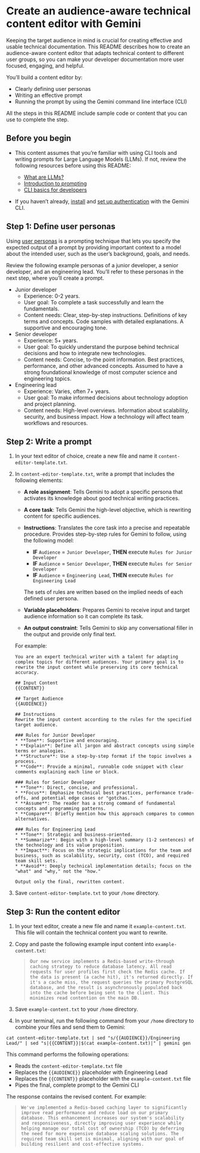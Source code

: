 # Create an audience-aware technical content editor with Gemini

Keeping the target audience in mind is crucial for creating effective and usable technical documentation. This README describes how to create an audience-aware content editor that adapts technical content to different user groups, so you can make your developer documentation more user focused, engaging, and helpful.

You’ll build a content editor by:

* Clearly defining user personas
* Writing an effective prompt
* Running the prompt by using the Gemini command line interface (CLI)

All the steps in this README include sample code or content that you can use to complete the step.

## Before you begin

* This content assumes that you’re familiar with using CLI tools and writing prompts for Large Language Models (LLMs). If not, review the following resources before using this README:

    * [What are LLMs?](https://www.ibm.com/think/topics/large-language-models)
    * [Introduction to prompting](https://cloud.google.com/vertex-ai/generative-ai/docs/learn/prompts/introduction-prompt-design)
    * [CLI basics for developers](https://daily.dev/blog/cli-basics-for-developers)

* If you haven’t already, [install](https://github.com/google-gemini/gemini-cli) and [set up authentication](https://github.com/google-gemini/gemini-cli/blob/main/docs/cli/authentication.md) with the Gemini CLI.

## Step 1: Define user personas

Using [user personas](https://www.nngroup.com/articles/persona/) is a prompting technique that lets you specify the expected output of a prompt by providing important context to a model about the intended user, such as the user’s background, goals, and needs.

Review the following example personas of a junior developer, a senior developer, and an engineering lead. You’ll refer to these personas in the next step, where you’ll create a prompt.

* Junior developer
  * Experience: 0-2 years.
  * User goal: To complete a task successfully and learn the fundamentals.
  * Content needs: Clear, step-by-step instructions. Definitions of key terms and concepts. Code samples with detailed explanations. A supportive and encouraging tone.
* Senior developer
  * Experience: 5+ years.
  * User goal: To quickly understand the purpose behind technical decisions and how to integrate new technologies.
  * Content needs: Concise, to-the point information. Best practices, performance, and other advanced concepts. Assumed to have a strong foundational knowledge of most computer science and engineering topics.
* Engineering lead
  * Experience: Varies, often 7+ years.
  * User goal: To make informed decisions about technology adoption and project planning.
  * Content needs: High-level overviews. Information about scalability, security, and business impact. How a technology will affect team workflows and resources.

## Step 2: Write a prompt

1. In your text editor of choice, create a new file and name it `content-editor-template.txt`.
1. In `content-editor-template.txt`, write a prompt that includes the following elements:

   * **A role assignment**: Tells Gemini to adopt a specific persona that activates its knowledge about good technical writing practices.
   * **A core task**: Tells Gemini the high-level objective, which is rewriting content for specific audiences.
   * **Instructions**: Translates the core task into a precise and repeatable procedure. Provides step-by-step rules for Gemini to follow, using the following model:

        * **IF** `Audience` = `Junior Developer`, **THEN** execute `Rules for Junior Developer`
        * **IF** `Audience` = `Senior Developer`, **THEN** execute `Rules for Senior Developer`
        * **IF** `Audience` = `Engineering Lead`, **THEN** execute `Rules for Engineering Lead`

     The sets of rules are written based on the implied needs of each defined user persona.

   * **Variable placeholders**: Prepares Gemini to receive input and target audience information so it can complete its task.

   * **An output constraint**: Tells Gemini to skip any conversational filler in the output and provide only final text.

   For example:

    ```
    You are an expert technical writer with a talent for adapting complex topics for different audiences. Your primary goal is to rewrite the input content while preserving its core technical accuracy.

    ## Input Content
    {{CONTENT}}

    ## Target Audience
    {{AUDIENCE}}

    ## Instructions
    Rewrite the input content according to the rules for the specified target audience.

    ### Rules for Junior Developer
    * **Tone**: Supportive and encouraging.
    * **Explain**: Define all jargon and abstract concepts using simple terms or analogies.
    * **Structure**: Use a step-by-step format if the topic involves a process.
    * **Code**: Provide a minimal, runnable code snippet with clear comments explaining each line or block.

    ### Rules for Senior Developer
    * **Tone**: Direct, concise, and professional.
    * **Focus**: Emphasize technical best practices, performance trade-offs, and potential edge cases or "gotchas."
    * **Assume**: The reader has a strong command of fundamental concepts and programming patterns.
    * **Compare**: Briefly mention how this approach compares to common alternatives.

    ### Rules for Engineering Lead
    * **Tone**: Strategic and business-oriented.
    * **Summarize**: Begin with a high-level summary (1-2 sentences) of the technology and its value proposition.
    * **Impact**: Focus on the strategic implications for the team and business, such as scalability, security, cost (TCO), and required team skill sets.
    * **Avoid**: Deeply technical implementation details; focus on the "what" and "why," not the "how."

    Output only the final, rewritten content.
    ```

1. Save `content-editor-template.txt` to your `/home` directory.

## Step 3: Run the content editor

1. In your text editor, create a new file and name it `example-content.txt`. This file will contain the technical content you want to rewrite.

1. Copy and paste the following example input content into `example-content.txt`:

   > ```Our new service implements a Redis-based write-through caching strategy to reduce database latency. All read requests for user profiles first check the Redis cache. If the data is present (a cache hit), it's returned directly. If it's a cache miss, the request queries the primary PostgreSQL database, and the result is asynchronously populated back into the cache before being sent to the client. This minimizes read contention on the main DB.```

1. Save `example-content.txt` to your `/home` directory.

1. In your terminal, run the following command from your `/home` directory to combine your files and send them to Gemini:

  ```shell
  cat content-editor-template.txt | sed "s/{{AUDIENCE}}/Engineering Lead/" | sed "s|{{CONTENT}}|$(cat example-content.txt)|" | gemini gen
  ```

   This command performs the following operations:
   * Reads the `content-editor-template.txt` file
   * Replaces the `{{AUDIENCE}}` placeholder with Engineering Lead
   * Replaces the `{{CONTENT}}` placeholder with the `example-content.txt` file
   * Pipes the final, complete prompt to the Gemini CLI

The response contains the revised content. For example:

> ```We've implemented a Redis-based caching layer to significantly improve read performance and reduce load on our primary database. This enhancement increases our system's scalability and responsiveness, directly improving user experience while helping manage our total cost of ownership (TCO) by deferring the need for more expensive database scaling solutions. The required team skill set is minimal, aligning with our goal of building resilient and cost-effective systems.```
